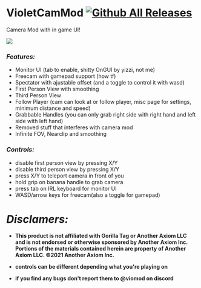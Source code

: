 # VioletCamMod 												[![Github All Releases](https://img.shields.io/github/downloads/viomod/VioletCamMod/total.svg)]() 

Camera Mod with in game UI!

![](https://github.com/viomod/VioletCamMod/blob/main/cammod.gif)

### *Features:*
* Monitor UI (tab to enable, shitty OnGUI by yizzi, not me)
* Freecam with gamepad support (how tf)
* Spectator with ajustable offset (and a toggle to control it with wasd)
* First Person View with smoothing
* Third Person View
* Follow Player (cam can look at or follow player, misc page for settings, minimum distance and speed)
* Grabbable Handles (you can only grab right side with right hand and left side with left hand)
* Removed stuff that interferes with camera mod
* Infinite FOV, Nearclip and smoothing

### *Controls:*
* disable first person view by pressing X/Y
* disable third person view by pressing X/Y
* press X/Y to teleport camera in front of you
* hold grip on banana handle to grab camera
* press tab on IRL keyboard for monitor UI
* WASD/arrow keys for freecam(also a toggle for gamepad)
 
# *Disclamers:*
* **This product is not affiliated with Gorilla Tag or Another Axiom LLC and is not endorsed or otherwise sponsored by Another Axiom Inc. Portions of the materials contained herein are property of Another Axiom LLC. ©2021 Another Axiom Inc.**

* **controls can be different depending what you're playing on**

* **if you find any bugs don't report them to @viomod on discord**

